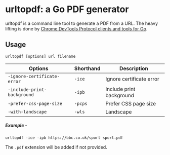 # urltopdf: a Go PDF generator

urltopdf is a command line tool to generate a PDF from a URL.
The heavy lifting is done by [Chrome DevTools Protocol clients and tools for Go](github.com/chromedp).

## Usage

    urltopdf [options] url filename

| Options | Shorthand | Description |
| --- | --- | --- |
| `-ignore-certificate-error` | `-ice` | Ignore certificate error |
| `-include-print-background` | `-ipb` | Include print background |
| `-prefer-css-page-size` | `-pcps` | Prefer CSS page size |
| `-with-landscape` | `-wls` | Landscape |

##### Example -

```
urltopdf -ice -ipb https://bbc.co.uk/sport sport.pdf
```
The `.pdf` extension will be added if not provided.